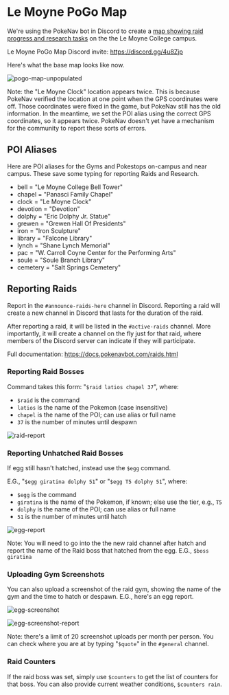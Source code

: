 # Le Moyne PoGo Map

We're using the PokeNav bot in Discord to create a [map showing raid progress and research tasks](https://pgmap.org/map.html?center=43.048631,-76.090419&zoom=17&s2level=0&s2n=2&map=OpenStreetMap&show=1111) on the the Le Moyne College campus.

Le Moyne PoGo Map Discord invite: https://discord.gg/4u8Zjp

Here's what the base map looks like now. 

![pogo-map-unpopulated](https://user-images.githubusercontent.com/171037/56751665-9f5b8600-6754-11e9-8a48-51f1eed00cd9.png)

Note: the "Le Moyne Clock" location appears twice. This is because PokeNav verified the location at one point when the GPS coordinates were off. Those coordinates were fixed in the game, but PokeNav still has the old information. In the meantime, we set the POI alias using the correct GPS coordinates, so it appears twice. PokeNav doesn't yet have a mechanism for the community to report these sorts of errors.

## POI Aliases

Here are POI aliases for the Gyms and Pokestops on-campus and near campus. These save some typing for reporting Raids and Research.

* bell = "Le Moyne College Bell Tower"
* chapel = "Panasci Family Chapel"
* clock = "Le Moyne Clock"
* devotion = "Devotion"
* dolphy = "Eric Dolphy Jr. Statue"
* grewen = "Grewen Hall Of Presidents"
* iron = "Iron Sculpture"
* library = "Falcone Library"
* lynch = "Shane Lynch Memorial"
* pac = "W. Carroll Coyne Center for the Performing Arts"
* soule = "Soule Branch Library"
* cemetery = "Salt Springs Cemetery"

## Reporting Raids

Report in the `#announce-raids-here` channel in Discord. Reporting a raid will create a new channel in Discord that lasts for the duration of the raid.

After reporting a raid, it will be listed in the `#active-raids` channel. More importantly, it will create a channel on the fly just for that raid, where members of the Discord server can indicate if they will participate.

Full documentation: https://docs.pokenavbot.com/raids.html

### Reporting Raid Bosses

Command takes this form: "`$raid latios chapel 37`", where:

* `$raid` is the command
* `latios` is the name of the Pokemon (case insensitive)
* `chapel` is the name of the POI; can use alias or full name
* `37` is the number of minutes until despawn

![raid-report](https://user-images.githubusercontent.com/171037/56749522-e3985780-674f-11e9-90e0-0c9031bb40e2.png)

### Reporting Unhatched Raid Bosses

If egg still hasn't hatched, instead use the `$egg` command. 

E.G., "`$egg giratina dolphy 51`" or "`$egg T5 dolphy 51`", where:

* `$egg` is the command
* `giratina` is the name of the Pokemon, if known; else use the tier, e.g., `T5`
* `dolphy` is the name of the POI; can use alias or full name
* `51` is the number of minutes until hatch

![egg-report](https://user-images.githubusercontent.com/171037/56749499-d713ff00-674f-11e9-8669-9934df1faf49.png)

Note: You will need to go into the the new raid channel after hatch and report the name of the Raid boss that hatched from the egg. E.G.,  `$boss giratina`

### Uploading Gym Screenshots

You can also upload a screenshot of the raid gym, showing the name of the gym and the time to hatch or despawn. E.G., here's an egg report.

![egg-screenshot](https://user-images.githubusercontent.com/171037/56749880-9799e280-6750-11e9-84af-5826e2893c2c.png)

![egg-screenshot-report](https://user-images.githubusercontent.com/171037/56750541-ff9cf880-6751-11e9-9c7f-d6a4b4bc871a.png)

Note: there's a limit of 20 screenshot uploads per month per person. You can check where you are at by typing "`$quote`" in the `#general` channel.

### Raid Counters

If the raid boss was set, simply use `$counters` to get the list of counters for that boss. You can also provide current weather conditions, `$counters rain`.
